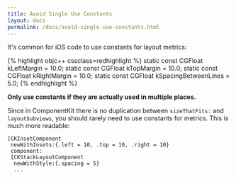 ```yaml
---
title: Avoid Single Use Constants
layout: docs
permalink: /docs/avoid-single-use-constants.html
---
```


It's common for iOS code to use constants for layout metrics:

{% highlight objc++ cssclass=redhighlight %}
static const CGFloat kLeftMargin = 10.0;
static const CGFloat kTopMargin = 10.0;
static const CGFloat kRightMargin = 10.0;
static const CGFloat kSpacingBetweenLines = 5.0;
{% endhighlight %}

**Only use constants if they are actually used in multiple places.**

Since in ComponentKit there is no duplication between `sizeThatFits:` and `layoutSubviews`, you should rarely need to use constants for metrics. This is much more readable:

```objc++
[CKInsetComponent
 newWithInsets:{.left = 10, .top = 10, .right = 10}
 component:
 [CKStackLayoutComponent
  newWithStyle:{.spacing = 5}
  ...
```
